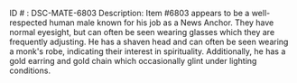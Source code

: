 ID # : DSC-MATE-6803
Description: Item #6803 appears to be a well-respected human male known for his job as a News Anchor. They have normal eyesight, but can often be seen wearing glasses which they are frequently adjusting. He has a shaven head and can often be seen wearing a monk's robe, indicating their interest in spirituality. Additionally, he has a gold earring and gold chain which occasionally glint under lighting conditions.